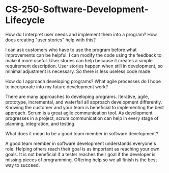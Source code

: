 # CS-250-Software-Development-Lifecycle

  How do I interpret user needs and implement them into a program? How does creating "user stories" help with this?

  I can ask customers who have to use the program before what improvements can be helpful. I can modify the code using the feedback to make it more useful. User stories can help because it creates a simple requirement description. User stories happen when still in development, so minimal adjustment is necessary. So there is less useless code made. 
  
How do I approach developing programs? What agile processes do I hope to incorporate into my future development work?

  There are many approaches to developing programs. Iterative, agile, prototype, incremental, and waterfall all approach development differently. Knowing the customer and your team is beneficial to implementing the best approach. Scrum is a great agile communication tool. As development progresses in a project, scrum communication can help in every stage of planning, integration, and testing.
  
What does it mean to be a good team member in software development?

  A good team member in software development understands everyone's role. Helping others reach their goal is as important as reaching your own goals. It is not beneficial if a tester reaches their goal if the developer is missing pieces of programming. Offering help so we all finish is the best way to succeed.
